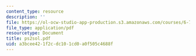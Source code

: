 ```yaml
---
content_type: resource
description: ''
file: https://ol-ocw-studio-app-production.s3.amazonaws.com/courses/6-780-semiconductor-manufacturing-spring-2003/a3bcee421f2cdc101cd0a0f505c4688f_ps2sol.pdf
file_type: application/pdf
resourcetype: Document
title: ps2sol.pdf
uid: a3bcee42-1f2c-dc10-1cd0-a0f505c4688f
---
```

